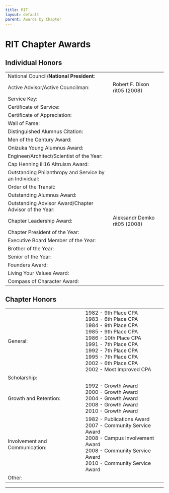 ```yaml
---
title: RIT
layout: default
parent: Awards by Chapter
---
```


<link rel="stylesheet" href="{{ '/assets/css/by_chapter.css' | relative_url }}">

# RIT Chapter Awards

## Individual Honors

<table>
<tbody>

<tr>
<td>National Council/<b>National President</b>:</td>
<td>
</td></tr>

<tr>
<td>Active Advisor/Active Councilman:</td>
<td>Robert F. Dixon rit05 (2008)
</td></tr>

<tr>
<td>Service Key:</td>
<td>
</td></tr>

<tr>
<td>Certificate of Service:</td>
<td>
</td></tr>

<tr>
<td>Certificate of Appreciation:</td>
<td>
</td></tr>

<tr>
<td>Wall of Fame:</td>
<td>
</td></tr>

<tr>
<td>Distinguished Alumnus Citation:</td>
<td>
</td></tr>

<tr>
<td>Men of the Century Award:</td>
<td> 
</td></tr>

<tr>
<td>Onizuka Young Alumnus Award:</td>
<td>
</td></tr>

<tr>
<td>Engineer/Architect/Scientist of the Year:</td>
<td>
</td></tr>

<tr>
<td>Cap Henning ill16 Altruism Award:</td>
<td>
</td></tr>

<tr>
<td>Outstanding Philanthropy and Service by an Individual:</td>
<td>
</td></tr>

<tr>
<td>Order of the Transit:</td>
<td>
</td></tr>

<tr>
<td>Outstanding Alumnus Award:</td>
<td>
</td></tr>

<tr>
<td>Outstanding Advisor Award/Chapter Advisor of the Year:</td>
<td>
</td></tr>

<tr>
<td>Chapter Leadership Award:</td>
<td>Aleksandr Demko rit05 (2008)
</td></tr>

<tr>
<td>Chapter President of the Year:</td>
<td>
</td></tr>

<tr>
<td>Executive Board Member of the Year:</td>
<td>
</td></tr>

<tr>
<td>Brother of the Year:</td>
<td>
</td></tr>

<tr>
<td>Senior of the Year:</td>
<td>
</td></tr>

<tr>
<td>Founders Award:</td>
<td>
</td></tr>

<tr>
<td>Living Your Values Award:</td>
<td>
</td></tr>

<tr>
<td>Compass of Character Award:</td>
<td>
</td></tr>

</tbody>
</table>

## Chapter Honors

<table>
<tbody>

<tr>
<td>General:</td>
<td>1982 - 9th Place CPA
<br>1983 - 6th Place CPA
<br>1984 - 9th Place CPA
<br>1985 - 9th Place CPA
<br>1986 - 10th Place CPA
<br>1991 - 7th Place CPA
<br>1992 - 7th Place CPA
<br>1995 - 7th Place CPA
<br>2002 - 6th Place CPA
<br>2002 - Most Improved CPA
</td></tr>

<tr>
<td>Scholarship:</td>
<td>
</td></tr>

<tr>
<td>Growth and Retention:</td>
<td>1992 - Growth Award
<br>2000 - Growth Award
<br>2004 - Growth Award
<br>2008 - Growth Award
<br>2010 - Growth Award
</td></tr>

<tr>
<td>Involvement and Communication:</td>
<td>1982 - Publications Award
<br>2007 - Community Service Award
<br>2008 - Campus Involvement Award
<br>2008 - Community Service Award
<br>2010 - Community Service Award
</td></tr>

<tr>
<td>Other:</td>
<td>
</td></tr>

</tbody>
</table>

---
